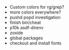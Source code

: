 * Custom colors for rg/grep?
* more colors everywhere?
* pushd popd investigation
* finish bin/cheat
* p10k asdf-direnv
* zoxide
* global packages
* checkout and install fonts
